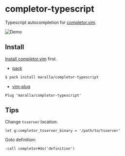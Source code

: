 completor-typescript
====================

Typescript autocompletion for [completor.vim](https://github.com/maralla/completor.vim).

![Demo](https://i.imgur.com/Xrjq2EL.gif)

Install
-------

[Install completor.vim](https://github.com/maralla/completor.vim#install) first.

* [pack](https://github.com/maralla/pack)

```bash
$ pack install maralla/completor-typescript
```

* [vim-plug](https://github.com/junegunn/vim-plug)

```vim
Plug 'maralla/completor-typescript'
```

Tips
----

Change `tsserver` location:
```vim
let g:completor_tsserver_binary = '/path/to/tsserver'
```

Goto definition:
```vim
:call completor#do('definition')
```
